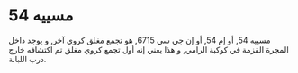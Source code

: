 # مسييه 54

مسييه 54, أو إم 54, أو إن جي سي 6715, هو تجمع مغلق كروي آخر, و يوجد داخل المجرة
القزمة في كوكبة الرامي, و هذا يعني إنه أول تجمع كروي مغلق تم اكتشافه خارج درب
اللبانة.
